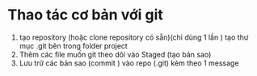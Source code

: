 # Thao tác cơ bản với git

1. tạo repository (hoặc clone repository có sẵn)(chỉ dùng 1 lần )
tạo thư mục .git bên trong folder project
2. Thêm các file muốn git theo dõi vào Staged (tạo bản sao)
3. Lưu trữ các bản sao (commit ) vào repo (.git) kèm theo 1 message 
